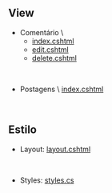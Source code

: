 ## View
  - Comentário \ 
    - <a href="https://github.com/fullcup2019/quick_text/blob/main/index%20(coment%C3%A1rios).cshtml">index.cshtml</a>
    - <a href="https://github.com/fullcup2019/quick_text/blob/main/index%20(coment%C3%A1rios).cshtml">edit.cshtml</a>
    - <a href="https://github.com/fullcup2019/quick_text/blob/main/index%20(coment%C3%A1rios).cshtml">delete.cshtml</a>
<br>

  - Postagens \ <a href="https://github.com/fullcup2019/quick_text/blob/main/Edit%20de%20Postagem.cshtml">index.cshtml</a>

<br>

## Estilo
  - Layout: <a href="https://github.com/fullcup2019/quick_text/blob/main/layout.cshtml">layout.cshtml</a>
<br>

  - Styles: <a href="https://github.com/fullcup2019/quick_text/blob/main/styles.css">styles.cs</a>
<br>
